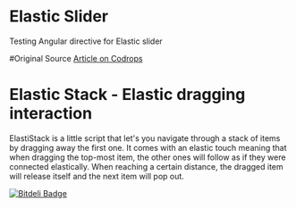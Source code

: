 # Elastic Slider 
 
Testing Angular directive for Elastic slider

#Original Source
[Article on Codrops](http://tympanus.net/codrops/?p=17004)


Elastic Stack - Elastic dragging interaction
=========

ElastiStack is a little script that let's you navigate through a stack of items by dragging away the first one. It comes with an elastic touch meaning that when dragging the top-most item, the other ones will follow as if they were connected elastically. When reaching a certain distance, the dragged item will release itself and the next item will pop out. 




[![Bitdeli Badge](https://d2weczhvl823v0.cloudfront.net/frozonfreak/elastic-slider/trend.png)](https://bitdeli.com/free "Bitdeli Badge")


